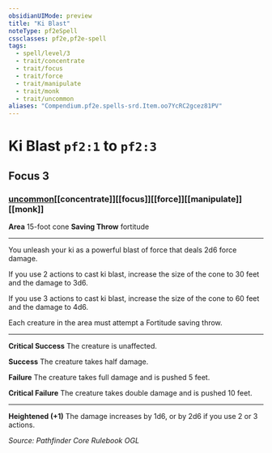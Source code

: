 ```yaml
---
obsidianUIMode: preview
title: "Ki Blast"
noteType: pf2eSpell
cssclasses: pf2e,pf2e-spell
tags:
  - spell/level/3
  - trait/concentrate
  - trait/focus
  - trait/force
  - trait/manipulate
  - trait/monk
  - trait/uncommon
aliases: "Compendium.pf2e.spells-srd.Item.oo7YcRC2gcez81PV" 
---
```

# Ki Blast  `pf2:1` to `pf2:3`  
## Focus 3
### [uncommon](uncommon "Uncommon Rarity Trait")[[concentrate]][[focus]][[force]][[manipulate]][[monk]]

**Area** 15-foot cone
**Saving Throw**  fortitude
* * * 
You unleash your ki as a powerful blast of force that deals 2d6 force damage.

If you use 2 actions to cast ki blast, increase the size of the cone to 30 feet and the damage to 3d6.

If you use 3 actions to cast ki blast, increase the size of the cone to 60 feet and the damage to 4d6.

Each creature in the area must attempt a Fortitude saving throw.

* * *

**Critical Success** The creature is unaffected.

**Success** The creature takes half damage.

**Failure** The creature takes full damage and is pushed 5 feet.

**Critical Failure** The creature takes double damage and is pushed 10 feet.

* * *

**Heightened (+1)** The damage increases by 1d6, or by 2d6 if you use 2 or 3 actions.

*Source: Pathfinder Core Rulebook*
*OGL*